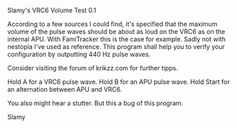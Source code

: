 Slamy's VRC6 Volume Test 0.1

According to a few sources I could find, it's specified that the maximum volume of the
pulse waves should be about as loud on the VRC6 as on the internal APU.
With FamiTracker this is the case for example. Sadly not with nestopia I've used as reference.
This program shall help you to verify your configuration by outputting 440 Hz pulse waves.

Consider visiting the forum of krikzz.com for further tipps.

Hold A for a VRC6 pulse wave.
Hold B for an APU pulse wave.
Hold Start for an alternation between APU and VRC6.

You also might hear a stutter. But this a bug of this program.


   Slamy
